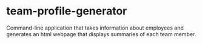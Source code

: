 # team-profile-generator
Command-line application that takes information about employees and generates an html webpage that displays summaries of each team member.
